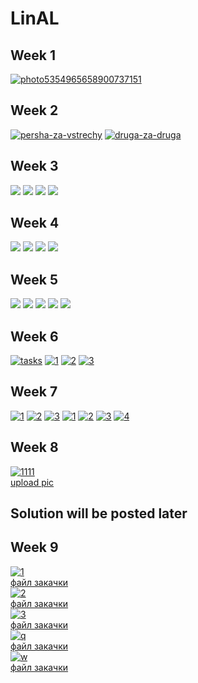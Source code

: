 # LinAL


## Week 1

<a href="https://ibb.co/BPfKhjC"><img src="https://i.ibb.co/g7rF0wR/photo5354965658900737151.jpg" alt="photo5354965658900737151" border="0"></a>

## Week 2

<a href="https://ibb.co/Pm5SXvY"><img src="https://i.ibb.co/TvHCjxT/persha-za-vstrechy.jpg" alt="persha-za-vstrechy" border="0"></a>
<a href="https://ibb.co/86360Hn"><img src="https://i.ibb.co/FgvgKFk/druga-za-druga.jpg" alt="druga-za-druga" border="0"></a>

## Week 3

<a href="https://savepice.ru" target="_blank" title="хостинг картинок"><img src="https://cdn1.savepice.ru/uploads/2020/2/27/9311476d3c99b72124f003f47576d119-full.png" border="0"/></a>
<a href="https://savepice.ru" target="_blank" title="хостинг картинок"><img src="https://cdn1.savepice.ru/uploads/2020/2/27/405b6d27fdd95e6a8e939fe3e034538b-full.png" border="0"/></a>
<a href="https://savepice.ru" target="_blank" title="хостинг картинок"><img src="https://cdn1.savepice.ru/uploads/2020/2/27/a088b00ccf1e371dd50c36f79d822796-full.jpg" border="0"/></a>
<a href="https://savepice.ru" target="_blank" title="хостинг картинок"><img src="https://cdn1.savepice.ru/uploads/2020/2/27/8d1eca845bdf8f4f2df744bdc9e53f9e-full.jpg" border="0"/></a>

## Week 4

<a href="https://savepice.ru" target="_blank" title="хостинг картинок"><img src="https://cdn1.savepice.ru/uploads/2020/2/23/a67337d106ad1245fa201e9928fe2903-full.png" border="0"/></a>
<a href="https://savepice.ru" target="_blank" title="хостинг картинок"><img src="https://cdn1.savepice.ru/uploads/2020/2/23/fa90b88211438a297b126564f2c41c24-full.png" border="0"/></a>
<a href="https://savepice.ru" target="_blank" title="хостинг картинок"><img src="https://cdn1.savepice.ru/uploads/2020/2/23/565a314bca1c6691ec9a1a6ad4776888-full.jpg" border="0"/></a>
<a href="https://savepice.ru" target="_blank" title="хостинг картинок"><img src="https://cdn1.savepice.ru/uploads/2020/2/23/669d18c70106f196426e6e78ef5e9c0e-full.jpg" border="0"/></a>

## Week 5

<a href="https://savepice.ru" target="_blank" title="хостинг картинок"><img src="https://cdn1.savepice.ru/uploads/2020/3/1/e93bfe0077499f5ab66cd31997713e4b-full.png" border="0"/></a>
<a href="https://savepice.ru" target="_blank" title="хостинг картинок"><img src="https://cdn1.savepice.ru/uploads/2020/3/1/5560581f7a67b38f2fb82c3406e3d84e-full.png" border="0"/></a>
<a href="https://savepice.ru" target="_blank" title="хостинг картинок"><img src="https://cdn1.savepice.ru/uploads/2020/3/1/61f3e96c31de216b7d1a9f2b230c668e-full.jpg" border="0"/></a>
<a href="https://savepice.ru" target="_blank" title="хостинг картинок"><img src="https://cdn1.savepice.ru/uploads/2020/3/1/f0a8f36267252e55bdc6b4c2908ae21f-full.jpg" border="0"/></a>
<a href="https://savepice.ru" target="_blank" title="хостинг картинок"><img src="https://cdn1.savepice.ru/uploads/2020/3/1/38048817c5ce3dac16ae67f5e43bebb7-full.jpg" border="0"/></a>

## Week 6

<a href="https://ibb.co/KGG6rQJ"><img src="https://i.ibb.co/8BBM7RH/tasks.png" alt="tasks" border="0"></a>
<a href="https://imgbb.com/"><img src="https://i.ibb.co/ZVQQ9Z8/1.jpg" alt="1" border="0"></a>
<a href="https://imgbb.com/"><img src="https://i.ibb.co/3hJWV9j/2.jpg" alt="2" border="0"></a>
<a href="https://imgbb.com/"><img src="https://i.ibb.co/dWjLL3H/3.jpg" alt="3" border="0"></a>

## Week 7

<a href="https://ibb.co/qjJc1sH"><img src="https://i.ibb.co/NCTJYj0/1.png" alt="1" border="0"></a>
<a href="https://ibb.co/M2ZJ0XY"><img src="https://i.ibb.co/7Yj0m9w/2.png" alt="2" border="0"></a>
<a href="https://ibb.co/X3XFphW"><img src="https://i.ibb.co/KL6V7M5/3.png" alt="3" border="0"></a>
<a href="https://ibb.co/3YP26vR"><img src="https://i.ibb.co/PzVKXMD/1.jpg" alt="1" border="0"></a>
<a href="https://ibb.co/VgcsyLJ"><img src="https://i.ibb.co/gSLx1rm/2.jpg" alt="2" border="0"></a>
<a href="https://ibb.co/Pr5kPfF"><img src="https://i.ibb.co/cyNqZ7k/3.jpg" alt="3" border="0"></a>
<a href="https://ibb.co/LgvJ7Pt"><img src="https://i.ibb.co/z2N7v5R/4.jpg" alt="4" border="0"></a>

## Week 8

<a href="https://ibb.co/XjxXpt2"><img src="https://i.ibb.co/ckhJtQg/1111.png" alt="1111" border="0"></a><br /><a target='_blank' href='https://imgbb.com/'>upload pic</a><br />
## Solution will be posted later

## Week 9

<a href="https://ibb.co/86X0SzK"><img src="https://i.ibb.co/ChWzTJ1/1.png" alt="1" border="0"></a><br /><a target='_blank' href='https://ru.imgbb.com/'>файл закачки</a><br />
<a href="https://ibb.co/XFbMc4f"><img src="https://i.ibb.co/9yNSQvm/2.png" alt="2" border="0"></a><br /><a target='_blank' href='https://ru.imgbb.com/'>файл закачки</a><br />
<a href="https://ibb.co/h2t45WV"><img src="https://i.ibb.co/HGkbvzq/3.png" alt="3" border="0"></a><br /><a target='_blank' href='https://ru.imgbb.com/'>файл закачки</a><br />
<a href="https://ibb.co/rZjwbWf"><img src="https://i.ibb.co/zSM48kH/q.jpg" alt="q" border="0"></a><br /><a target='_blank' href='https://ru.imgbb.com/'>файл закачки</a><br />
<a href="https://ibb.co/JtWvpjM"><img src="https://i.ibb.co/kBV4D2W/w.jpg" alt="w" border="0"></a><br /><a target='_blank' href='https://ru.imgbb.com/'>файл закачки</a><br />





